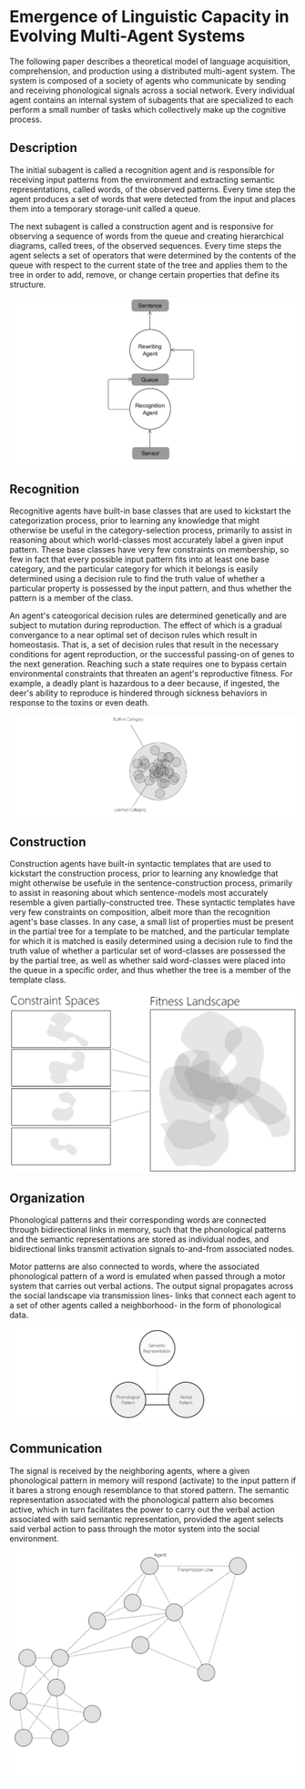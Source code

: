 # Emergence of Linguistic Capacity in Evolving Multi-Agent Systems
The following paper describes a theoretical model of language acquisition, comprehension, and production using a distributed multi-agent system. The system is composed of a society of agents who communicate by sending and receiving phonological signals across a social network. Every individual agent contains an internal system of subagents that are specialized to each perform a small number of tasks which collectively make up the cognitive process.   

## Description
The initial subagent is called a recognition agent and is responsible for receiving input patterns from the environment and extracting  semantic representations, called words, of the observed patterns. Every time step the agent produces a set of words that were detected from the input and places them into a temporary storage-unit called a queue.

The next subagent is called a construction agent and is responsive for observing a sequence of words from the queue and creating hierarchical diagrams, called trees, of the observed sequences. Every time steps the agent selects a set of operators that were determined by the contents of the queue with respect to the current state of the tree and applies them to the tree in order to add, remove, or change certain properties that define its structure.

![Agent](https://github.com/CarsonScott/Linguistic-Agent-System/blob/master/img/Agent.png)

## Recognition
Recognitive agents have built-in base classes that are used to kickstart the categorization process, prior to learning any knowledge that might otherwise be useful in the category-selection process, primarily to assist in reasoning about which world-classes most accurately label a given input pattern. These base classes have very few constraints on membership, so few in fact that every possible input pattern fits into at least one base category, and the particular category for which it belongs is easily determined using a decision rule to find the truth value of whether a particular property is possessed by the input pattern, and thus whether the pattern is a member of the class. 

An agent's cateogorical decision rules are determined genetically and are subject to mutation during reproduction. The effect of which is a gradual convergance to a near optimal set of decison rules which result in homeostasis. That is, a set of decision rules that result in the necessary conditions for agent reproduction, or the successful passing-on of genes to the next generation. Reaching such a state requires one to bypass certain environmental constraints that threaten an agent's reproductive fitness. For example, a deadly plant is hazardous to a deer because, if ingested, the deer's ability to reproduce is hindered through sickness behaviors in response to the toxins or even death.

![Category](https://github.com/CarsonScott/Linguistic-Agent-System/blob/master/img/Categories.png)

## Construction
Construction agents have built-in syntactic templates that are used to kickstart the construction process, prior to learning any knowledge that might otherwise be usefule in the sentence-construction process, primarily to assist in reasoning about which sentence-models most accurately resemble a given partially-constructed tree. These syntactic templates have very few constraints on composition, albeit more than the recognition agent's base classes. In any case, a small list of properties must be present in the partial tree for a template to be matched, and the particular template for which it is matched is easily determined using a decision rule to find the truth value of whether a particular set of word-classes are possessed the by the partial tree, as well as whether said word-classes were placed into the queue in a specific order, and thus whether the tree is a member of the template class.



![Constraints](https://github.com/CarsonScott/Linguistic-Agent-System/blob/master/img/Constraints.png)

## Organization

Phonological patterns and their corresponding words are connected through bidirectional links in memory, such that the phonological patterns and the semantic representations are stored as individual nodes, and bidirectional links transmit activation signals to-and-from associated nodes. 

Motor patterns are also connected to words, where the associated phonological pattern of a word is emulated when passed through a motor system that carries out verbal actions. The output signal propagates across the social landscape via transmission lines- links that connect each agent to a set of other agents called a neighborhood- in the form of phonological data. 

![Knowledge](https://github.com/CarsonScott/Linguistic-Agent-System/blob/master/img/Memory.png)

## Communication

The signal is received by the neighboring agents, where a given phonological pattern in memory will respond (activate) to the input pattern if it bares a strong enough resemblance to that stored pattern. The semantic representation associated with the phonological pattern also becomes active, which in turn facilitates the power to carry out the verbal action associated with said semantic representation, provided the agent selects said verbal action to pass through the motor system into the social environment.

![Society](https://github.com/CarsonScott/Linguistic-Agent-System/blob/master/img/Society.png)
